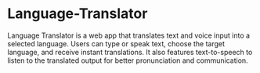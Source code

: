 # Language-Translator
Language Translator is a web app that translates text and voice input into a selected language. Users can type or speak text, choose the target language, and receive instant translations. It also features text-to-speech to listen to the translated output for better pronunciation and communication.
